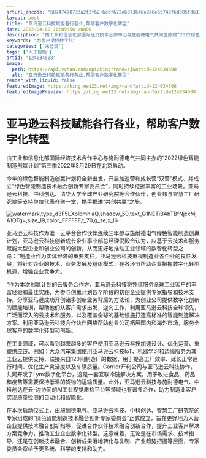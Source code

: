 ```yaml
---
arturl_encode: "68747470733a2f2f62:6c6f672e6373646e2e6e65742f6d305f36373132303539382f:61727469636c652f64657461696c732f313234303334353038"
layout: post
title: "亚马逊云科技赋能各行各业,帮助客户数字化转型"
date: 2022-04-08 10:09:56 +0800
description: "由工业和信息化部国际经济技术合作中心与施耐德电气共同主办的“2022绿色智能制造创赢计划”第三季20"
keywords: "为客户提供数字化"
categories: ['未分类']
tags: ['人工智能']
artid: "124034508"
image:
  path: https://api.vvhan.com/api/bing?rand=sj&artid=124034508
  alt: "亚马逊云科技赋能各行各业,帮助客户数字化转型"
render_with_liquid: false
featuredImage: https://bing.ee123.net/img/rand?artid=124034508
featuredImagePreview: https://bing.ee123.net/img/rand?artid=124034508
---
```


# 亚马逊云科技赋能各行各业，帮助客户数字化转型

由工业和信息化部国际经济技术合作中心与施耐德电气共同主办的“2022绿色智能制造创赢计划”第三季2022年3月29日在北京启动。

今年的绿色智能制造创赢计划将全新出发，开启加速营和成长营“双营”模式、并成立“绿色智能制造技术融合创新专家委员会”，同时持续挖掘丰富的工业场景。亚马逊云科技、中科创达、清华大学全球产业研究院等合作伙伴，创业邦与智慧工厂研究院等支持单位代表齐聚一堂，携手推进“共创共赢”之旅。

![watermark,type_d3F5LXplbmhlaQ,shadow_50,text_Q1NETiBAbTBfNjcxMjA1OTg=,size_19,color_FFFFFF,t_70,g_se,x_16](https://i-blog.csdnimg.cn/blog_migrate/006b09fab723cf41b65ce938ecccf704.png)

亚马逊云科技作为唯一云平台合作伙伴连续三年参与施耐德电气绿色智能制造创赢计划，亚马逊云科技创新成长企业事业部总经理倪殿令认为，应基于云技术和服务赋能大型企业和创业公司的创新，从而更好地推动工业领域的数智化转型之路：“制造业作为实体经济的重要支柱，亚马逊云科技重视制造业各企业的良性发展，将针对企业的技术、业务发展及组织模式，在各环节帮助企业把握数字化转型机遇，增强企业竞争力。

”作为本次创赢计划的云服务合作方，亚马逊云科技将凭借服务全球工业客户的丰富经验和最佳实践，为参与创赢计划各个阶段的初创企业提供专家指导和技术支持。分享亚马逊成功开创诸多创新业务背后的方法论，为创业公司提供数字化创新的赋能培训，帮助他们从客户需求出发，逆向工作，利用亚马逊云科技全球领先，广泛而深入的云技术和服务，以及覆盖全球的基础设施打造高标准的智能制造解决方案。利用亚马逊云科技合作伙伴网络帮助创业公司拓展国内和海外市场，服务全球客户的数字化转型和创新。

在工业领域，可以看到越来越多的客户使用亚马逊云科技加速设计、优化运营、重塑供应链。例如：大众汽车集团使用亚马逊云科技IoT、机器学习和边缘服务为其工业云提供支持，联接来自120间制造厂的数据，用于提高工厂效率、延长正常运行时间、优化生产灵活度以及车辆质量。Carrier开利公司与亚马逊云科技协作，共同开发了Lynx数字化平台，这是一套互联冷链解决方案，用于改进食品、药品和疫苗等需要保持低温的货物的运输质量。此外，亚马逊云科技与施耐德电气、中科创达在云-边协同的AI工业视觉质检平台等领域也有诸多合作，助力制造业客户实现质量检测的自动化和智能化。

在本次启动仪式上，由施耐德电气、亚马逊云科技、中科创达、智慧工厂研究院的专家组成的“绿色智能制造技术融合创新专家委员会”正式成立，旨在更好地为入营企业提供技术融合创新指导，促进合作伙伴技术融合创新合作，提升工业客户解决方案竞争力，推动工业企业数字化转型。这意味着，无论是在市场需求、技术指导，还是在创新技术融合、创新成果落地转化与复制、产业趋势把握等层面，专家委员会将给予更系统、科学的支持和助力。